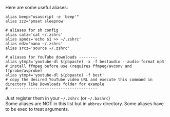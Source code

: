 Here are some useful aliases:

```shell
alias beep="osascript -e 'beep'"
alias zzz='pmset sleepnow'

# aliases for sh config
alias catz='cat ~/.zshrc'
alias apndz='echo $1 >> ~/.zshrc'
alias edz='nano ~/.zshrc'
alias srcz='source ~/.zshrc'

# aliases for YouTube downloads --------
alias ytmp3='youtube-dl $(pbpaste) -x -f bestaudio --audio-format mp3'
# install ffmpeg before use (requires ffmpeg/avconv and ffprobe/avprobe)
alias ytmp4='youtube-dl $(pbpaste) -f best'
# copy the desired YouTube video URL and execute this command in directory like Downloads folder for example
# --------------------------------------
```

Just register them in your `~/.zshrc` (or `~/.bashrc`)
<br>
Some aliases are NOT in this list but in `abbrev` directory. Some aliases have to be exec to treat arguments.
